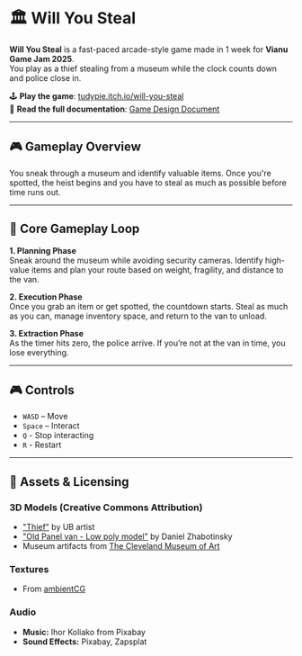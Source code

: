 # 🏛️ Will You Steal

**Will You Steal** is a fast-paced arcade-style game made in 1 week for **Vianu Game Jam 2025**.  
You play as a thief stealing from a museum while the clock counts down and police close in.

🕹️ **Play the game**: [tudypie.itch.io/will-you-steal](https://tudypie.itch.io/will-you-steal)  
📄 **Read the full documentation**: [Game Design Document](https://docs.google.com/document/d/1XWbdDer6IfXcJObU9RSNgSuqhOJGIbRWpHgGuWhPBoE/edit?usp=sharing)

---

## 🎮 Gameplay Overview

You sneak through a museum and identify valuable items. Once you're spotted, the heist begins and you have to steal as much as possible before time runs out.

---

## 🔁 Core Gameplay Loop

**1. Planning Phase**  
Sneak around the museum while avoiding security cameras. Identify high-value items and plan your route based on weight, fragility, and distance to the van.

**2. Execution Phase**  
Once you grab an item or get spotted, the countdown starts. Steal as much as you can, manage inventory space, and return to the van to unload.

**3. Extraction Phase**  
As the timer hits zero, the police arrive. If you’re not at the van in time, you lose everything.

---

## 🎮 Controls

- `WASD` – Move  
- `Space` – Interact
- `Q` - Stop interacting
- `R` - Restart

---

## 🧰 Assets & Licensing

### 3D Models (Creative Commons Attribution)

- ["Thief"](https://skfb.ly/ot8Dt) by UB artist  
- ["Old Panel van - Low poly model"](https://skfb.ly/oN98G) by Daniel Zhabotinsky  
- Museum artifacts from [The Cleveland Museum of Art](https://sketchfab.com/clevelandart)

### Textures
- From [ambientCG](https://ambientcg.com/)

### Audio
- **Music:** Ihor Koliako from Pixabay  
- **Sound Effects:** Pixabay, Zapsplat
